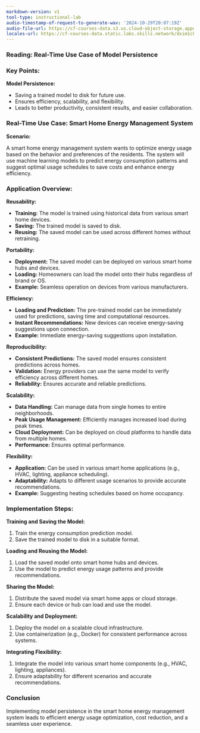 ```yaml
---
markdown-version: v1
tool-type: instructional-lab
audio-timestamp-of-request-to-generate-wav: '2024-10-29T20:07:19Z'
audio-file-url: https://cf-courses-data.s3.us.cloud-object-storage.appdomain.cloud/nfXPuRCS30x14hUl2OEKtw/Model-persistence-usecase-v1.md.wav
locales-url: https://cf-courses-data.static.labs.skills.network/dxim1ckFCL5L3InIb4nxfA/Model-persistence-usecase-v1-locales.json
---
```

### Reading: Real-Time Use Case of Model Persistence

### Key Points:

**Model Persistence:**

- Saving a trained model to disk for future use.
- Ensures efficiency, scalability, and flexibility.
- Leads to better productivity, consistent results, and easier collaboration.

### Real-Time Use Case: Smart Home Energy Management System

**Scenario:**

A smart home energy management system wants to optimize energy usage based on the behavior and preferences of the residents. The system will use machine learning models to predict energy consumption patterns and suggest optimal usage schedules to save costs and enhance energy efficiency.


### Application Overview:

**Reusability:**
- **Training:** The model is trained using historical data from various smart home devices.
- **Saving:** The trained model is saved to disk.
- **Reusing:** The saved model can be used across different homes without retraining.

**Portability:**
- **Deployment:** The saved model can be deployed on various smart home hubs and devices.
- **Loading:** Homeowners can load the model onto their hubs regardless of brand or OS.
- **Example:** Seamless operation on devices from various manufacturers.

**Efficiency:**
- **Loading and Prediction:** The pre-trained model can be immediately used for predictions, saving time and computational resources.
- **Instant Recommendations:** New devices can receive energy-saving suggestions upon connection.
- **Example:** Immediate energy-saving suggestions upon installation.

**Reproducibility:**
- **Consistent Predictions:** The saved model ensures consistent predictions across homes.
- **Validation:** Energy providers can use the same model to verify efficiency across different homes.
- **Reliability:** Ensures accurate and reliable predictions.

**Scalability:**
- **Data Handling:** Can manage data from single homes to entire neighborhoods.
- **Peak Usage Management:** Efficiently manages increased load during peak times.
- **Cloud Deployment:** Can be deployed on cloud platforms to handle data from multiple homes.
- **Performance:** Ensures optimal performance.

**Flexibility:**
- **Application:** Can be used in various smart home applications (e.g., HVAC, lighting, appliance scheduling).
- **Adaptability:** Adapts to different usage scenarios to provide accurate recommendations.
- **Example:** Suggesting heating schedules based on home occupancy.

### Implementation Steps:

**Training and Saving the Model:**
1. Train the energy consumption prediction model.
2. Save the trained model to disk in a suitable format.

**Loading and Reusing the Model:**
1. Load the saved model onto smart home hubs and devices.
2. Use the model to predict energy usage patterns and provide recommendations.

**Sharing the Model:**
1. Distribute the saved model via smart home apps or cloud storage.
2. Ensure each device or hub can load and use the model.

**Scalability and Deployment:**
1. Deploy the model on a scalable cloud infrastructure.
2. Use containerization (e.g., Docker) for consistent performance across systems.

**Integrating Flexibility:**
1. Integrate the model into various smart home components (e.g., HVAC, lighting, appliances).
2. Ensure adaptability for different scenarios and accurate recommendations.

### Conclusion
Implementing model persistence in the smart home energy management system leads to efficient energy usage optimization, cost reduction, and a seamless user experience.
